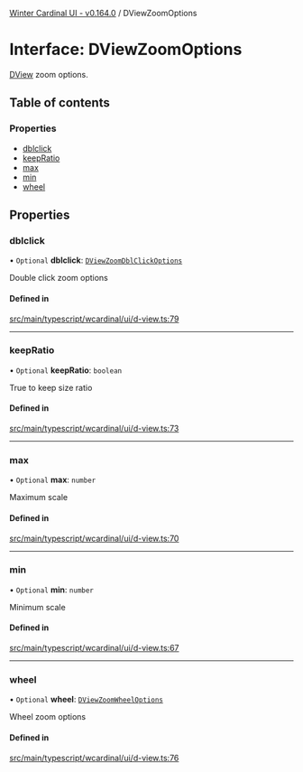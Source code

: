 [Winter Cardinal UI - v0.164.0](../index.md) / DViewZoomOptions

# Interface: DViewZoomOptions

[DView](DView.md) zoom options.

## Table of contents

### Properties

- [dblclick](DViewZoomOptions.md#dblclick)
- [keepRatio](DViewZoomOptions.md#keepratio)
- [max](DViewZoomOptions.md#max)
- [min](DViewZoomOptions.md#min)
- [wheel](DViewZoomOptions.md#wheel)

## Properties

### dblclick

• `Optional` **dblclick**: [`DViewZoomDblClickOptions`](DViewZoomDblClickOptions.md)

Double click zoom options

#### Defined in

[src/main/typescript/wcardinal/ui/d-view.ts:79](https://github.com/winter-cardinal/winter-cardinal-ui/blob/v0.164.0/src/main/typescript/wcardinal/ui/d-view.ts#L79)

___

### keepRatio

• `Optional` **keepRatio**: `boolean`

True to keep size ratio

#### Defined in

[src/main/typescript/wcardinal/ui/d-view.ts:73](https://github.com/winter-cardinal/winter-cardinal-ui/blob/v0.164.0/src/main/typescript/wcardinal/ui/d-view.ts#L73)

___

### max

• `Optional` **max**: `number`

Maximum scale

#### Defined in

[src/main/typescript/wcardinal/ui/d-view.ts:70](https://github.com/winter-cardinal/winter-cardinal-ui/blob/v0.164.0/src/main/typescript/wcardinal/ui/d-view.ts#L70)

___

### min

• `Optional` **min**: `number`

Minimum scale

#### Defined in

[src/main/typescript/wcardinal/ui/d-view.ts:67](https://github.com/winter-cardinal/winter-cardinal-ui/blob/v0.164.0/src/main/typescript/wcardinal/ui/d-view.ts#L67)

___

### wheel

• `Optional` **wheel**: [`DViewZoomWheelOptions`](DViewZoomWheelOptions.md)

Wheel zoom options

#### Defined in

[src/main/typescript/wcardinal/ui/d-view.ts:76](https://github.com/winter-cardinal/winter-cardinal-ui/blob/v0.164.0/src/main/typescript/wcardinal/ui/d-view.ts#L76)
